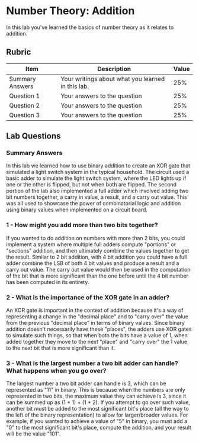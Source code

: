 # Number Theory: Addition

In this lab you've learned the basics of number theory as it relates to addition.

## Rubric

| Item | Description | Value |
| ---- | ----------- | ----- |
| Summary Answers | Your writings about what you learned in this lab. | 25% |
| Question 1 | Your answers to the question | 25% |
| Question 2 | Your answers to the question | 25% |
| Question 3 | Your answers to the question | 25% |

## Lab Questions

### Summary Answers

In this lab we learned how to use binary addition to create an XOR gate that simulated a light switch system in the typical household. The circuit used a basic adder to simulate the light switch system, where the LED lights up if one or the other is flipped, but not when both are flipped. The second portion of the lab also implemented a full adder which involved adding two bit numbers together, a carry in value, a result, and a carry out value. This was all used to showcase the power of combinatorial logic and addition using binary values when implemented on a circuit board.

### 1 - How might you add more than two bits together?

If you wanted to do addition on numbers with more than 2 bits, you could implement a system where multiple full adders compute "portions" or "sections" addition, and then ultimately combine the values together to get the result. Similar to 2 bit addition, with 4 bit addition you could have a full adder combine the LSB of both 4 bit values and produce a result and a carry out value. The carry out value would then be used in the computation of the bit that is more significant than the one before until the 4 bit number has been computed in its entirety.

### 2 - What is the importance of the XOR gate in an adder?

An XOR gate is important in the context of addition because it's a way of representing a change in the "decimal place" and to "carry over" the value from the previous "decimal place" in terms of binary values. Since binary addition doesn't necessarily have these "places", the adders use XOR gates to simulate such things, so that when both the bits have a value of 1, when added together they move to the next "place" and "carry over" the 1 value to the next bit that is more significant than it.

### 3 - What is the largest number a two bit adder can handle? What happens when you go over?

The largest number a two bit adder can handle is 3, which can be represented as "11" in binary. This is because when the numbers are only represented in two bits, the maximum value they can achieve is 3, since it can be summed up as (1 * 1) + (1 * 2). If you attempt to go over such value, another bit must be added to the most significant bit's place (all the way to the left of the binary representation) to allow for larger/broader values. For example, if you wanted to achieve a value of "5" in binary, you must add a "0" to the most significant bit's place, compute the addition, and your result will be the value "101".